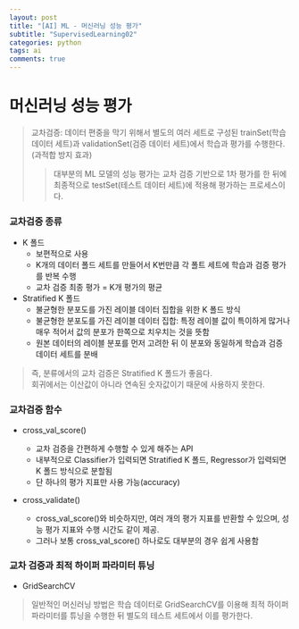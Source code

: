 ```yaml
---
layout: post
title: "[AI] ML - 머신러닝 성능 평가"
subtitle: "SupervisedLearning02"
categories: python
tags: ai
comments: true
---
```


# 머신러닝 성능 평가
> 교차검증: 데이터 편중을 막기 위해서 별도의 여러 세트로 구성된 trainSet(학습 데이터 세트)과 validationSet(검증 데이터 세트)에서 학습과 평가를 수행한다. (과적합 방지 효과)
>> 대부분의 ML 모델의 성능 평가는 교차 검증 기반으로 1차 평가를 한 뒤에 최종적으로 testSet(테스트 데이터 세트)에 적용해 평가하는 프로세스이다.

### 교차검증 종류
- K 폴드
    - 보편적으로 사용
    - K개의 데이터 폴드 세트를 만들어서 K번만큼 각 폴트 세트에 학습과 검증 평가를 반복 수행
    - 교차 검증 최종 평가 = K개 평가의 평균
- Stratified K 폴드
    - 불균형한 분포도를 가진 레이블 데이터 집합을 위한 K 폴드 방식
    - 불균형한 분포도를 가진 레이블 데이터 집합: 특정 레이블 값이 특이하게 많거나 매우 적어서 값의 분포가 한쪽으로 치우치는 것을 뜻함
    - 원본 데이터의 레이블 분포를 먼저 고려한 뒤 이 분포와 동일하게 학습과 검증 데이터 세트를 분배

> 즉, 분류에서의 교차 검증은 Stratified K 폴드가 좋음다.<br>회귀에서는 이산값이 아니라 연속된 숫자값이기 때문에 사용하지 못한다.

### 교차검증 함수
- cross_val_score()
    - 교차 검증을 간편하게 수행할 수 있게 해주는 API
    - 내부적으로 Classifier가 입력되면 Stratified K 폴드, Regressor가 입력되면 K 폴드 방식으로 분할됨
    - 단 하나의 평가 지표만 사용 가능(accuracy)

- cross_validate()
    - cross_val_score()와 비슷하지만, 여러 개의 평가 지표를 반환할 수 있으며, 성능 평가 지표와 수행 시간도 같이 제공.
    - 그러나 보통 cross_val_score() 하나로도 대부분의 경우 쉽게 사용함

### 교차 검증과 최적 하이퍼 파라미터 튜닝
- GridSearchCV

> 일반적인 머신러닝 방법은 학습 데이터로 GridSearchCV를 이용해 최적 하이퍼 파라미터를 튜닝을 수행한 뒤 별도의 테스트 세트에서 이를 평가한다.

